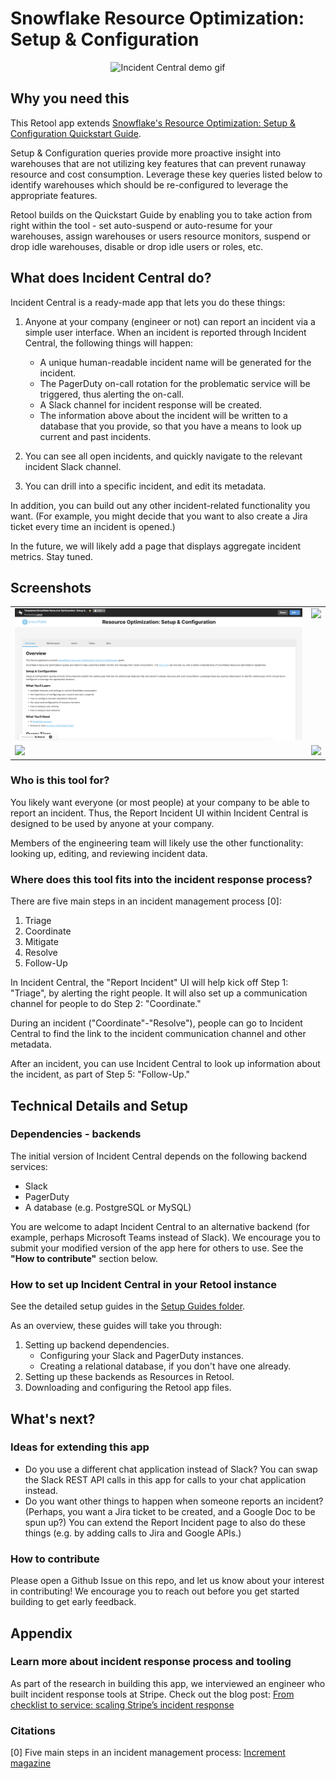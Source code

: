 # Snowflake Resource Optimization: Setup & Configuration

<p align="center">
<img src="./images/incident-central-demo.gif" alt="Incident Central demo gif" style="width: 600px;">
</p>

## Why you need this
This Retool app extends [Snowflake's Resource Optimization: Setup & Configuration Quickstart Guide](https://quickstarts.snowflake.com/guide/resource_optimization_setup/index.html?index=..%2F..index#0).

Setup & Configuration queries provide more proactive insight into warehouses that are not utilizing key features that can prevent runaway resource and cost consumption. Leverage these key queries listed below to identify warehouses which should be re-configured to leverage the appropriate features.

Retool builds on the Quickstart Guide by enabling you to take action from right within the tool - set auto-suspend or auto-resume for your warehouses, assign warehouses or users resource monitors, suspend or drop idle warehouses, disable or drop idle users or roles, etc.

## What does Incident Central do?
Incident Central is a ready-made app that lets you do these things:
1. Anyone at your company (engineer or not) can report an incident via a simple user interface. When an incident is reported through Incident Central, the following things will happen:
    - A unique human-readable incident name will be generated for the incident.
    - The PagerDuty on-call rotation for the problematic service will be triggered, thus alerting the on-call.
    - A Slack channel for incident response will be created.
    - The information above about the incident will be written to a database that you provide, so that you have a means to look up current and past incidents.

2. You can see all open incidents, and quickly navigate to the relevant incident Slack channel.
3. You can drill into a specific incident, and edit its metadata.

In addition, you can build out any other incident-related functionality you want. (For example, you might decide that you want to also create a Jira ticket every time an incident is opened.)

In the future, we will likely add a page that displays aggregate incident metrics. Stay tuned.

## Screenshots
<table>
  <tr>
    <td valign="top"><img src="./images/home-page.png"/></td>
    <td valign="top"><img src="./images/incident-details.png"/></td>
  </tr>
  <tr>
    <td valign="top"><img src="./images/report-incident.png"/></td>
    <td valign="top"><img src="./images/report-incident-created.png"/></td>
  </tr>
</table>

### Who is this tool for?
You likely want everyone (or most people) at your company to be able to report an incident. Thus, the Report Incident UI within Incident Central is designed to be used by anyone at your company.

Members of the engineering team will likely use the other functionality: looking up, editing, and reviewing incident data.

### Where does this tool fits into the incident response process?
There are five main steps in an incident management process [0]:
1. Triage
2. Coordinate
3. Mitigate
4. Resolve
5. Follow-Up

In Incident Central, the "Report Incident" UI will help kick off Step 1: "Triage", by alerting the right people. It will also set up a communication channel for people to do Step 2: "Coordinate."

During an incident ("Coordinate"-"Resolve"), people can go to Incident Central to find the link to the incident communication channel and other metadata.

After an incident, you can use Incident Central to look up information about the incident, as part of Step 5: "Follow-Up."


## Technical Details and Setup
### Dependencies - backends
The initial version of Incident Central depends on the following backend services:
* Slack
* PagerDuty
* A database (e.g. PostgreSQL or MySQL)

You are welcome to adapt Incident Central to an alternative backend (for example, perhaps Microsoft Teams instead of Slack). We encourage you to submit your modified version of the app here for others to use. See the **"How to contribute"** section below.

### How to set up Incident Central in your Retool instance
See the detailed setup guides in the [Setup Guides folder](./setup-guides).

As an overview, these guides will take you through:

1. Setting up backend dependencies.
    - Configuring your Slack and PagerDuty instances.
    - Creating a relational database, if you don't have one already.
2. Setting up these backends as Resources in Retool.
3. Downloading and configuring the Retool app files.


## What's next?
### Ideas for extending this app
* Do you use a different chat application instead of Slack? You can swap the Slack REST API calls in this app for calls to your chat application instead.
* Do you want other things to happen when someone reports an incident? (Perhaps, you want a Jira ticket to be created, and a Google Doc to be spun up?) You can extend the Report Incident page to also do these things (e.g. by adding calls to Jira and Google APIs.)

### How to contribute
Please open a Github Issue on this repo, and let us know about your interest in contributing! We encourage you to reach out before you get started building to get early feedback.

## Appendix

### Learn more about incident response process and tooling
As part of the research in building this app, we interviewed an engineer who built incident response tools at Stripe. Check out the blog post: [From checklist to service: scaling Stripe’s incident response](https://retool.com/blog/incident-response-tools-stripe/)

### Citations
[0] Five main steps in an incident management process: [Increment magazine](https://increment.com/on-call/when-the-pager-goes-off/)
